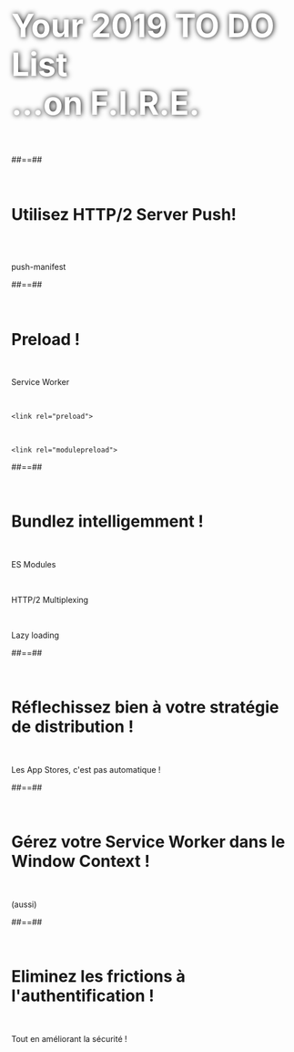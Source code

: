 <!-- .slide: data-background="./assets/images/fire/disturbed.jpg" class="full-center transition" -->

<h1 style="color:white;font-size:4em;text-shadow: #000 1px 0 10px;">

Your 2019 TO DO List<br>...on F.I.R.E.

</h1>

##==##

<!-- .slide: style="font-weight:bold;font-size:2em" -->

<br>

# Utilisez HTTP/2 Server Push!

<br><br>

push-manifest <!-- .element: class="center" -->

##==##

<!-- .slide: style="font-weight:bold;font-size:2em" -->

<br>

# Preload !

<br>

Service Worker <!-- .element: class="center" -->

<br>

`<link rel="preload">` <!-- .element: class="center" -->

<br>

`<link rel="modulepreload">` <!-- .element: class="center" -->

##==##

<!-- .slide: style="font-weight:bold;font-size:2em" -->

<br>

# Bundlez intelligemment !

<br>

ES Modules <!-- .element: class="center" -->

<br>

HTTP/2 Multiplexing <!-- .element: class="center" -->

<br>

Lazy loading<!-- .element: class="center" -->

##==##

<!-- .slide: style="font-weight:bold;font-size:2em" -->

<br>

# Réflechissez bien à votre stratégie de distribution !

<br>

Les App Stores, c'est pas automatique !<!-- .element: class="center" -->

##==##

<!-- .slide: style="font-weight:bold;font-size:2em" -->

<br>

# Gérez votre Service Worker dans le Window Context !

<br>

(aussi)<!-- .element: class="center" -->

##==##

<!-- .slide: style="font-weight:bold;font-size:2em" -->

<br>

# Eliminez les frictions à l'authentification !

<br>

Tout en améliorant la sécurité !<!-- .element: class="center" -->
